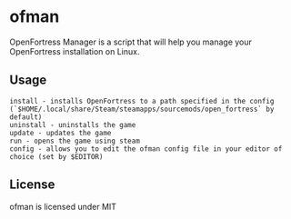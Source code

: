 # ofman

OpenFortress Manager is a script that will help you manage your OpenFortress installation on Linux.

## Usage
```
install - installs OpenFortress to a path specified in the config (`$HOME/.local/share/Steam/steamapps/sourcemods/open_fortress` by default)
uninstall - uninstalls the game
update - updates the game
run - opens the game using steam
config - allows you to edit the ofman config file in your editor of choice (set by $EDITOR)
```

## License
ofman is licensed under MIT